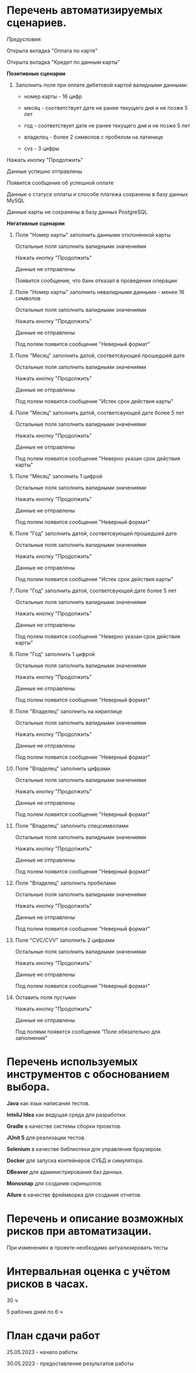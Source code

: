 # Перечень автоматизируемых сценариев.

*Предусловия:*

Открыта вкладка "Оплата по карте"

Открыта вкладка "Кредит по данным карты"

**Позитивные сценарии**

1. Заполнить поля при оплате дебетовой картой валидными данными:
    
    * номер карты - 16 цифр

    *  месяц - соответствует дате не ранее текущего дня и не позже 5 лет

    *  год - соответствует дате не ранее текущего дня и не позже 5 лет

    *  владелец - более 2 символов с пробелом на латинице

    *  cvs - 3 цифры
   
  Нажать кнопку "Продолжить"

  Данные успешно отправлены

  Появится сообщение об успешной оплате
   
  Данные о статусе оплаты и способе платежа сохранены в базу данных MySQL

  Данные карты не сохранены в базу данных PostgreSQL

  

**Негативные сценарии**

1. Поле "Номер карты" заполнить данными отклоненной карты
   
   Остальные поля заполнить валидными значениями

   Нажать кнопку "Продолжить"

   Данные не отправлены

   Появится сообщение, что банк отказал в проведении операции


1. Поле "Номер карты" заполнить невалидными данными - менее 16 символов 
 
   Остальные поля заполнить валидными значениями

   Нажать кнопку "Продолжить"

   Данные не отправлены

   Под полем появится сообщение "Неверный формат"


3. Поле "Месяц" заполнить датой, соответсвующей прошедшей дате
    
   Остальные поля заполнить валидными значениями

   Нажать кнопку "Продолжить"

   Данные не отправлены

   Под полем появится сообщение "Истек срок действия карты"

4. Поле "Месяц" заполнить датой, соответсвующей дате более 5 лет
   
   Остальные поля заполнить валидными значениями

   Нажать кнопку "Продолжить"

   Данные не отправлены

   Под полем появится сообщение "Неверно указан срок действия карты"

5. Поле "Месяц" заполнить 1 цифрой
   
   Остальные поля заполнить валидными значениями

   Нажать кнопку "Продолжить"

   Данные не отправлены

   Под полем появится сообщение "Неверный формат"

6. Поле "Год" заполнить датой, соответсвующей прошедшей дате
   
   Остальные поля заполнить валидными значениями

   Нажать кнопку "Продолжить"

   Данные не отправлены

   Под полем появится сообщение "Истек срок действия карты"

7. Поле "Год" заполнить датой, соответсвующей дате более 5 лет
   
   Остальные поля заполнить валидными значениями

   Нажать кнопку "Продолжить"

   Данные не отправлены

   Под полем появится сообщение "Неверно указан срок действия карты"

8. Поле "Год" заполнить 1 цифрой
   
   Остальные поля заполнить валидными значениями

   Нажать кнопку "Продолжить"

   Данные не отправлены

   Под полем появится сообщение "Неверный формат"

9. Поле "Владелец" заполнить на кириллице
    
   Остальные поля заполнить валидными значениями

   Нажать кнопку "Продолжить"

   Данные не отправлены

   Под полем появится сообщение "Неверный формат"
   
10. Поле "Владелец" заполнить цифрами
    
    Остальные поля заполнить валидными значениями

    Нажать кнопку "Продолжить"

    Данные не отправлены

    Под полем появится сообщение "Неверный формат" 

11. Поле "Владелец" заполнить спецсимволами
    
    Остальные поля заполнить валидными значениями

    Нажать кнопку "Продолжить"

    Данные не отправлены

    Под полем появится сообщение "Неверный формат" 

12. Поле "Владелец" заполнить пробелами
    
    Остальные поля заполнить валидными значениями

    Нажать кнопку "Продолжить"

    Данные не отправлены

    Под полем появится сообщение "Неверный формат" 

13. Поле "CVC/CVV" заполнить 2 цифрами
    
    Остальные поля заполнить валидными значениями

    Нажать кнопку "Продолжить"

    Данные не отправлены

    Под полем появится сообщение "Неверный формат" 

14. Оставить поля пустыми
    
    Нажать кнопку "Продолжить"

    Данные не отправлены

    Под полями появятся сообщения "Поле обязательно для заполнения" 
 

# Перечень используемых инструментов с обоснованием выбора.
**Java** как язык написания тестов.

**InteliJ Idea** как ведущая среда для разработки.

**Gradle** в качестве системы сборки проэктов.

**JUnit 5** для реализации тестов.

**Selenium** в качестве библиотеки для управления браузером.

**Docker** для запуска контейнеров СУБД и симулятора.

**DBeaver** для администрирования баз данных.

**Monosnap** для создания скриншотов.

**Allure** в качестве фреймворка для создания отчетов.

# Перечень и описание возможных рисков при автоматизации.
При изменениях в проекте необходимо актуализировать тесты

# Интервальная оценка с учётом рисков в часах.
30 ч

5 рабочих дней по 6 ч

# План сдачи работ
25.05.2023 - начало работы

30.05.2023 - предоставление результатов работы


